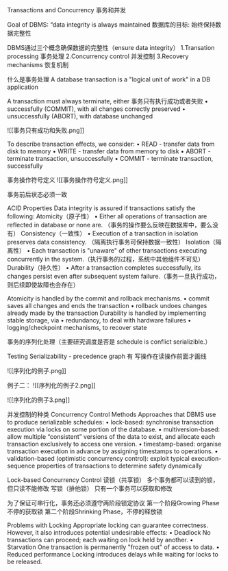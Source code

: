 Transactions and Concurrency
事务和并发

Goal of DBMS: “data integrity is always maintained
数据库的目标: 始终保持数据完整性

DBMS通过三个概念确保数据的完整性（ensure data integrity）
	1.Transation processing 事务处理
	2.Concurrency control 并发控制
	3.Recovery mechanisms 恢复机制

什么是事务处理
	A database transaction is a "logical unit of work" in a DB application

A transaction must always terminate, either
事务只有执行成功或者失败
	• successfully (COMMIT), with all changes correctly preserved
	• unsuccessfully (ABORT), with database unchanged

![[事务只有成功和失败.png]]

To describe transaction effects, we consider:
	• READ - transfer data from disk to memory
	• WRITE - transfer data from memory to disk
	• ABORT - terminate transaction, unsuccessfully
	• COMMIT - terminate transaction, successfully

事务操作符号定义
![[事务操作符号定义.png]]

事务前后状态必须一致

ACID Properties
Data integrity is assured if transactions satisfy the following:
Atomicity（原子性）
• Either all operations of transaction are reflected in database or none are.
（事务的操作要么反映在数据库中，要么没有）
Consistency（一致性）
• Execution of a transaction in isolation preserves data consistency.
（隔离执行事务可保持数据一致性）
Isolation（隔离性）
• Each transaction is "unaware" of other transactions executing concurrently in the 
system.（执行事务的过程，系统中其他组件不可见）
Durability（持久性）
• After a transaction completes successfully, its changes persist even after subsequent 
system failure.（事务一旦执行成功，则后续即使故障也会存在）

Atomicity is handled by the commit and rollback mechanisms.
• commit saves all changes and ends the transaction
• rollback undoes changes already made by the transaction
Durability is handled by implementing stable storage, via
• redundancy, to deal with hardware failures
• logging/checkpoint mechanisms, to recover state

事务的序列化处理（主要研究调度是否是  schedule is conflict serializible.）


Testing Serializability - precedence graph
有 写操作在读操作前面才画线

![[序列化的例子.png]]

例子二：
	![[序列化的例子2.png]]

![[序列化的例子3.png]]

并发控制的种类
Concurrency Control Methods
Approaches that DBMS use to produce serializable schedules:
• lock-based: synchronise transaction execution via locks on some portion of 
the database.
• multiversion-based: allow multiple “consistent” versions of the data to exist, 
and allocate each transaction exclusively to access one version.
• timestamp-based: organise transaction execution in advance by assigning 
timestamps to operations.
• validation-based (optimistic concurrency control): exploit typical 
execution-sequence properties of transactions to determine safety 
dynamically

Lock-based Concurrency Control
读锁（共享锁）
	多个事务都可以读到的锁，但只读不能修改
写锁（排他锁）
	只有一个事务可以获取和修改

  
为了保证可串行化，事务还必须遵守两阶段锁定协议
	第一个阶段Growing Phase 不停的获取锁
	第二个阶段Shrinking Phase，不停的释放锁


Problems with Locking
Appropriate locking can guarantee correctness.
However, it also introduces potential undesirable effects:
• Deadlock
No transactions can proceed; each waiting on lock held by another.
• Starvation
One transaction is permanently "frozen out" of access to data.
• Reduced performance
Locking introduces delays while waiting for locks to be released.